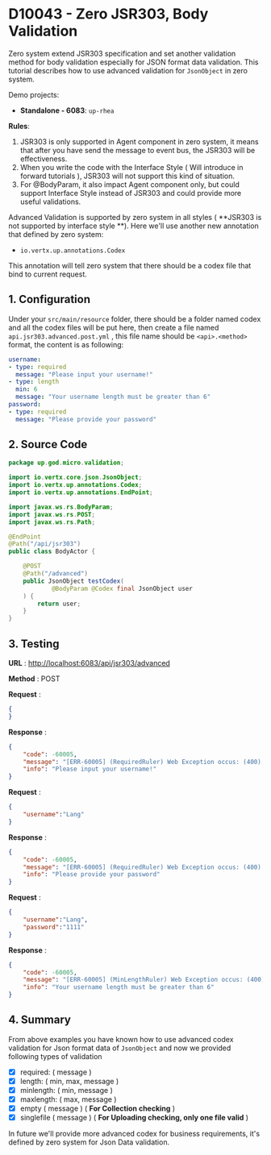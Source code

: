 # D10043 - Zero JSR303, Body Validation

Zero system extend JSR303 specification and set another validation method for body validation especially for JSON format data validation. This tutorial describes how to use advanced validation for `JsonObject` in zero system.

Demo projects:

* **Standalone - 6083**: `up-rhea`

**Rules**:

1. JSR303 is only supported in Agent component in zero system, it means that after you have send the message to event bus, the JSR303 will be effectiveness.
2. When you write the code with the Interface Style \( Will introduce in forward tutorials \), JSR303 will not support this kind of situation.
3. For @BodyParam, it also impact Agent component only, but could support Interface Style instead of JSR303 and could provide more useful validations.

Advanced Validation is supported by zero system in all styles \( **JSR303 is not supported by interface style **\). Here we'll use another new annotation that defined by zero system:

* `io.vertx.up.annotations.Codex`

This annotation will tell zero system that there should be a codex file that bind to current request.

## 1. Configuration

Under your `src/main/resource` folder, there should be a folder named codex and all the codex files will be put here, then create a file named `api.jsr303.advanced.post.yml` , this file name should be `<api>.<method>` format, the content is as following:

```yaml
username:
- type: required
  message: "Please input your username!"
- type: length
  min: 6
  message: "Your username length must be greater than 6"
password:
- type: required
  message: "Please provide your password"
```

## 2. Source Code

```java
package up.god.micro.validation;

import io.vertx.core.json.JsonObject;
import io.vertx.up.annotations.Codex;
import io.vertx.up.annotations.EndPoint;

import javax.ws.rs.BodyParam;
import javax.ws.rs.POST;
import javax.ws.rs.Path;

@EndPoint
@Path("/api/jsr303")
public class BodyActor {

    @POST
    @Path("/advanced")
    public JsonObject testCodex(
            @BodyParam @Codex final JsonObject user
    ) {
        return user;
    }
}
```

## 3. Testing

**URL** : [http://localhost:6083/api/jsr303/advanced](http://localhost:6083/api/jsr303/advanced)

**Method** : POST

**Request** :

```json
{
}
```

**Response** :

```json
{
    "code": -60005,
    "message": "[ERR-60005] (RequiredRuler) Web Exception occus: (400) - Request body validation failure, field = username, value = null, message = Please input your username!.",
    "info": "Please input your username!"
}
```

**Request** :

```json
{
    "username":"Lang"
}
```

**Response** :

```json
{
    "code": -60005,
    "message": "[ERR-60005] (RequiredRuler) Web Exception occus: (400) - Request body validation failure, field = password, value = null, message = Please provide your password.",
    "info": "Please provide your password"
}
```

**Request** :

```json
{
    "username":"Lang",
    "password":"1111"
}
```

**Response** :

```json
{
    "code": -60005,
    "message": "[ERR-60005] (MinLengthRuler) Web Exception occus: (400) - Request body validation failure, field = username, value = Lang, message = Your username length must be greater than 6.",
    "info": "Your username length must be greater than 6"
}
```

## 4. Summary

From above examples you have known how to use advanced codex validation for Json format data of `JsonObject` and now we provided following types of validation

* [x] required: \( message \)
* [x] length: \( min, max, message \)
* [x] minlength: \( min, message \)
* [x] maxlength: \( max, message \)
* [x] empty \( message \) \( **For Collection checking** \)
* [x] singlefile \( message \) \( **For Uploading checking, only one file valid** \)

In future we'll provide more advanced codex for business requirements, it's defined by zero system for Json Data validation.

